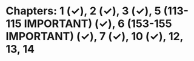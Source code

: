 # Chapters: 1 (✓), 2 (✓), 3 (✓), 5 (113-115 IMPORTANT) (✓), 6 (153-155 IMPORTANT) (✓), 7 (✓), 10 (✓), 12, 13, 14
